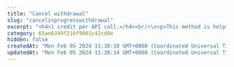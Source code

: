 ```yaml
---
title: "Cancel withdrawal"
slug: "cancelinprogresswithdrawal"
excerpt: "<h4>1 credit per API call.</h4><br/>\n<p>This method is helpful if you need to cancel the withdrawal if the blockchain transaction fails or is not yet processed.\nThis does not cancel already broadcast blockchain transaction, only Tatum internal withdrawal, and the ledger transaction, that was linked to this withdrawal.<br/>\nBy default, the transaction fee is included in the reverted transaction. There are situations, like sending ERC20 on ETH, TRC token on TRON, XLM or XRP based assets, when the fee should not be reverted, because e.g. the fee is in calculated\nin Ethereum and transaction was in ERC20 currency. In this situation, only the transaction amount should be reverted, not the fee.\n</p>"
category: 65ae6349f216f9001c42cd4e
hidden: false
createdAt: "Mon Feb 05 2024 11:38:10 GMT+0000 (Coordinated Universal Time)"
updatedAt: "Mon Feb 05 2024 11:38:14 GMT+0000 (Coordinated Universal Time)"
---
```

